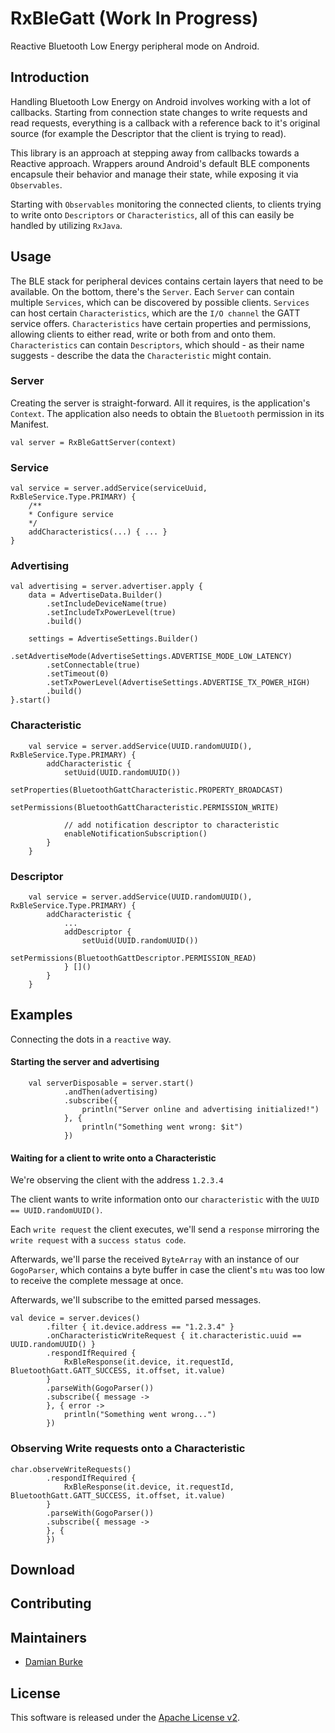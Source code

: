 # RxBleGatt (Work In Progress)

Reactive Bluetooth Low Energy peripheral mode on Android.

## Introduction

Handling Bluetooth Low Energy on Android involves working with a lot of
callbacks. Starting from connection state changes to write requests and
read requests, everything is a callback with a reference back to it's
original source (for example the Descriptor that the client is trying
to read).

This library is an approach at stepping away from callbacks towards a
Reactive approach. Wrappers around Android's default BLE components
encapsule their behavior and manage their state, while exposing it via
`Observables`.

Starting with `Observables` monitoring the connected clients, to clients
trying to write onto `Descriptors` or `Characteristics`, all of this can
easily be handled by utilizing `RxJava`.

## Usage

The BLE stack for peripheral devices contains certain layers that need
to be available. On the bottom, there's the `Server`. Each `Server` can
contain multiple `Services`, which can be discovered by possible
clients. `Services` can host certain `Characteristics`, which are the
`I/O channel` the GATT service offers. `Characteristics` have certain
properties and permissions, allowing clients to either read, write or
both from and onto them. `Characteristics` can contain `Descriptors`,
which should - as their name suggests - describe the data the
`Characteristic` might contain.

### Server

Creating the server is straight-forward. All it requires, is the
application's `Context`. The application also needs to obtain the
`Bluetooth` permission in its Manifest.

```
val server = RxBleGattServer(context)
```

### Service

```
val service = server.addService(serviceUuid, RxBleService.Type.PRIMARY) {
    /**
    * Configure service
    */
    addCharacteristics(...) { ... }
}
```

### Advertising

```
val advertising = server.advertiser.apply {
    data = AdvertiseData.Builder()
        .setIncludeDeviceName(true)
        .setIncludeTxPowerLevel(true)
        .build()

    settings = AdvertiseSettings.Builder()
        .setAdvertiseMode(AdvertiseSettings.ADVERTISE_MODE_LOW_LATENCY)
        .setConnectable(true)
        .setTimeout(0)
        .setTxPowerLevel(AdvertiseSettings.ADVERTISE_TX_POWER_HIGH)
        .build()
}.start()
```

### Characteristic

```
    val service = server.addService(UUID.randomUUID(), RxBleService.Type.PRIMARY) {
        addCharacteristic {
            setUuid(UUID.randomUUID())
            setProperties(BluetoothGattCharacteristic.PROPERTY_BROADCAST)
            setPermissions(BluetoothGattCharacteristic.PERMISSION_WRITE)

            // add notification descriptor to characteristic
            enableNotificationSubscription()
        }
    }
```

### Descriptor

```
    val service = server.addService(UUID.randomUUID(), RxBleService.Type.PRIMARY) {
        addCharacteristic {
            ...
            addDescriptor {
                setUuid(UUID.randomUUID())
                setPermissions(BluetoothGattDescriptor.PERMISSION_READ)
            } []()
        }
    }
```

## Examples

Connecting the dots in a `reactive` way.

#### Starting the server and advertising

```
    val serverDisposable = server.start()
            .andThen(advertising)
            .subscribe({
                println("Server online and advertising initialized!")
            }, {
                println("Something went wrong: $it")
            })
```

#### Waiting for a client to write onto a Characteristic

We're observing the client with the address `1.2.3.4`

The client wants to write information onto our `characteristic` with the
`UUID == UUID.randomUUID()`.

Each `write request` the client executes, we'll send a `response`
mirroring the `write request` with a `success status code`.

Afterwards, we'll parse the received `ByteArray` with an instance of
our `GogoParser`, which contains a byte buffer in case the client's
`mtu` was too low to receive the complete message at once.

Afterwards, we'll subscribe to the emitted parsed messages.

```
val device = server.devices()
        .filter { it.device.address == "1.2.3.4" }
        .onCharacteristicWriteRequest { it.characteristic.uuid == UUID.randomUUID() }
        .respondIfRequired {
            RxBleResponse(it.device, it.requestId, BluetoothGatt.GATT_SUCCESS, it.offset, it.value)
        }
        .parseWith(GogoParser())
        .subscribe({ message ->
        }, { error ->
            println("Something went wrong...")
        })
```

### Observing Write requests onto a Characteristic

```
char.observeWriteRequests()
        .respondIfRequired {
            RxBleResponse(it.device, it.requestId, BluetoothGatt.GATT_SUCCESS, it.offset, it.value)
        }
        .parseWith(GogoParser())
        .subscribe({ message ->
        }, {
        })
```

## Download



## Contributing



## Maintainers

- [Damian Burke](https://github.com/damian-burke)

## License

This software is released under the
[Apache License v2](https://www.apache.org/licenses/LICENSE-2.0).
